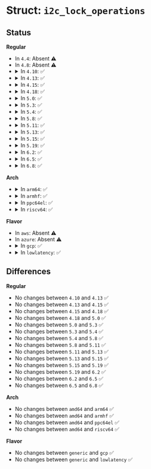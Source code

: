 # Struct: <code>i2c_lock_operations</code>

## Status
<b>Regular</b>
<ul>
<li>
In <code>4.4</code>: Absent ⚠️
</li>
<li>
In <code>4.8</code>: Absent ⚠️
</li>
<li>
<details>
<summary>In <code>4.10</code>: ✅</summary>

```c
struct i2c_lock_operations {
    void (*lock_bus)(struct i2c_adapter *, unsigned int);
    int (*trylock_bus)(struct i2c_adapter *, unsigned int);
    void (*unlock_bus)(struct i2c_adapter *, unsigned int);
};
```
</details>
</li>
<li>
<details>
<summary>In <code>4.13</code>: ✅</summary>

```c
struct i2c_lock_operations {
    void (*lock_bus)(struct i2c_adapter *, unsigned int);
    int (*trylock_bus)(struct i2c_adapter *, unsigned int);
    void (*unlock_bus)(struct i2c_adapter *, unsigned int);
};
```
</details>
</li>
<li>
<details>
<summary>In <code>4.15</code>: ✅</summary>

```c
struct i2c_lock_operations {
    void (*lock_bus)(struct i2c_adapter *, unsigned int);
    int (*trylock_bus)(struct i2c_adapter *, unsigned int);
    void (*unlock_bus)(struct i2c_adapter *, unsigned int);
};
```
</details>
</li>
<li>
<details>
<summary>In <code>4.18</code>: ✅</summary>

```c
struct i2c_lock_operations {
    void (*lock_bus)(struct i2c_adapter *, unsigned int);
    int (*trylock_bus)(struct i2c_adapter *, unsigned int);
    void (*unlock_bus)(struct i2c_adapter *, unsigned int);
};
```
</details>
</li>
<li>
<details>
<summary>In <code>5.0</code>: ✅</summary>

```c
struct i2c_lock_operations {
    void (*lock_bus)(struct i2c_adapter *, unsigned int);
    int (*trylock_bus)(struct i2c_adapter *, unsigned int);
    void (*unlock_bus)(struct i2c_adapter *, unsigned int);
};
```
</details>
</li>
<li>
<details>
<summary>In <code>5.3</code>: ✅</summary>

```c
struct i2c_lock_operations {
    void (*lock_bus)(struct i2c_adapter *, unsigned int);
    int (*trylock_bus)(struct i2c_adapter *, unsigned int);
    void (*unlock_bus)(struct i2c_adapter *, unsigned int);
};
```
</details>
</li>
<li>
<details>
<summary>In <code>5.4</code>: ✅</summary>

```c
struct i2c_lock_operations {
    void (*lock_bus)(struct i2c_adapter *, unsigned int);
    int (*trylock_bus)(struct i2c_adapter *, unsigned int);
    void (*unlock_bus)(struct i2c_adapter *, unsigned int);
};
```
</details>
</li>
<li>
<details>
<summary>In <code>5.8</code>: ✅</summary>

```c
struct i2c_lock_operations {
    void (*lock_bus)(struct i2c_adapter *, unsigned int);
    int (*trylock_bus)(struct i2c_adapter *, unsigned int);
    void (*unlock_bus)(struct i2c_adapter *, unsigned int);
};
```
</details>
</li>
<li>
<details>
<summary>In <code>5.11</code>: ✅</summary>

```c
struct i2c_lock_operations {
    void (*lock_bus)(struct i2c_adapter *, unsigned int);
    int (*trylock_bus)(struct i2c_adapter *, unsigned int);
    void (*unlock_bus)(struct i2c_adapter *, unsigned int);
};
```
</details>
</li>
<li>
<details>
<summary>In <code>5.13</code>: ✅</summary>

```c
struct i2c_lock_operations {
    void (*lock_bus)(struct i2c_adapter *, unsigned int);
    int (*trylock_bus)(struct i2c_adapter *, unsigned int);
    void (*unlock_bus)(struct i2c_adapter *, unsigned int);
};
```
</details>
</li>
<li>
<details>
<summary>In <code>5.15</code>: ✅</summary>

```c
struct i2c_lock_operations {
    void (*lock_bus)(struct i2c_adapter *, unsigned int);
    int (*trylock_bus)(struct i2c_adapter *, unsigned int);
    void (*unlock_bus)(struct i2c_adapter *, unsigned int);
};
```
</details>
</li>
<li>
<details>
<summary>In <code>5.19</code>: ✅</summary>

```c
struct i2c_lock_operations {
    void (*lock_bus)(struct i2c_adapter *, unsigned int);
    int (*trylock_bus)(struct i2c_adapter *, unsigned int);
    void (*unlock_bus)(struct i2c_adapter *, unsigned int);
};
```
</details>
</li>
<li>
<details>
<summary>In <code>6.2</code>: ✅</summary>

```c
struct i2c_lock_operations {
    void (*lock_bus)(struct i2c_adapter *, unsigned int);
    int (*trylock_bus)(struct i2c_adapter *, unsigned int);
    void (*unlock_bus)(struct i2c_adapter *, unsigned int);
};
```
</details>
</li>
<li>
<details>
<summary>In <code>6.5</code>: ✅</summary>

```c
struct i2c_lock_operations {
    void (*lock_bus)(struct i2c_adapter *, unsigned int);
    int (*trylock_bus)(struct i2c_adapter *, unsigned int);
    void (*unlock_bus)(struct i2c_adapter *, unsigned int);
};
```
</details>
</li>
<li>
<details>
<summary>In <code>6.8</code>: ✅</summary>

```c
struct i2c_lock_operations {
    void (*lock_bus)(struct i2c_adapter *, unsigned int);
    int (*trylock_bus)(struct i2c_adapter *, unsigned int);
    void (*unlock_bus)(struct i2c_adapter *, unsigned int);
};
```
</details>
</li>
</ul>
<b>Arch</b>
<ul>
<li>
<details>
<summary>In <code>arm64</code>: ✅</summary>

```c
struct i2c_lock_operations {
    void (*lock_bus)(struct i2c_adapter *, unsigned int);
    int (*trylock_bus)(struct i2c_adapter *, unsigned int);
    void (*unlock_bus)(struct i2c_adapter *, unsigned int);
};
```
</details>
</li>
<li>
<details>
<summary>In <code>armhf</code>: ✅</summary>

```c
struct i2c_lock_operations {
    void (*lock_bus)(struct i2c_adapter *, unsigned int);
    int (*trylock_bus)(struct i2c_adapter *, unsigned int);
    void (*unlock_bus)(struct i2c_adapter *, unsigned int);
};
```
</details>
</li>
<li>
<details>
<summary>In <code>ppc64el</code>: ✅</summary>

```c
struct i2c_lock_operations {
    void (*lock_bus)(struct i2c_adapter *, unsigned int);
    int (*trylock_bus)(struct i2c_adapter *, unsigned int);
    void (*unlock_bus)(struct i2c_adapter *, unsigned int);
};
```
</details>
</li>
<li>
<details>
<summary>In <code>riscv64</code>: ✅</summary>

```c
struct i2c_lock_operations {
    void (*lock_bus)(struct i2c_adapter *, unsigned int);
    int (*trylock_bus)(struct i2c_adapter *, unsigned int);
    void (*unlock_bus)(struct i2c_adapter *, unsigned int);
};
```
</details>
</li>
</ul>
<b>Flavor</b>
<ul>
<li>
In <code>aws</code>: Absent ⚠️
</li>
<li>
In <code>azure</code>: Absent ⚠️
</li>
<li>
<details>
<summary>In <code>gcp</code>: ✅</summary>

```c
struct i2c_lock_operations {
    void (*lock_bus)(struct i2c_adapter *, unsigned int);
    int (*trylock_bus)(struct i2c_adapter *, unsigned int);
    void (*unlock_bus)(struct i2c_adapter *, unsigned int);
};
```
</details>
</li>
<li>
<details>
<summary>In <code>lowlatency</code>: ✅</summary>

```c
struct i2c_lock_operations {
    void (*lock_bus)(struct i2c_adapter *, unsigned int);
    int (*trylock_bus)(struct i2c_adapter *, unsigned int);
    void (*unlock_bus)(struct i2c_adapter *, unsigned int);
};
```
</details>
</li>
</ul>

## Differences
<b>Regular</b>
<ul>
<li>
No changes between <code>4.10</code> and <code>4.13</code> ✅
</li>
<li>
No changes between <code>4.13</code> and <code>4.15</code> ✅
</li>
<li>
No changes between <code>4.15</code> and <code>4.18</code> ✅
</li>
<li>
No changes between <code>4.18</code> and <code>5.0</code> ✅
</li>
<li>
No changes between <code>5.0</code> and <code>5.3</code> ✅
</li>
<li>
No changes between <code>5.3</code> and <code>5.4</code> ✅
</li>
<li>
No changes between <code>5.4</code> and <code>5.8</code> ✅
</li>
<li>
No changes between <code>5.8</code> and <code>5.11</code> ✅
</li>
<li>
No changes between <code>5.11</code> and <code>5.13</code> ✅
</li>
<li>
No changes between <code>5.13</code> and <code>5.15</code> ✅
</li>
<li>
No changes between <code>5.15</code> and <code>5.19</code> ✅
</li>
<li>
No changes between <code>5.19</code> and <code>6.2</code> ✅
</li>
<li>
No changes between <code>6.2</code> and <code>6.5</code> ✅
</li>
<li>
No changes between <code>6.5</code> and <code>6.8</code> ✅
</li>
</ul>
<b>Arch</b>
<ul>
<li>
No changes between <code>amd64</code> and <code>arm64</code> ✅
</li>
<li>
No changes between <code>amd64</code> and <code>armhf</code> ✅
</li>
<li>
No changes between <code>amd64</code> and <code>ppc64el</code> ✅
</li>
<li>
No changes between <code>amd64</code> and <code>riscv64</code> ✅
</li>
</ul>
<b>Flavor</b>
<ul>
<li>
No changes between <code>generic</code> and <code>gcp</code> ✅
</li>
<li>
No changes between <code>generic</code> and <code>lowlatency</code> ✅
</li>
</ul>
